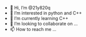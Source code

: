 - 👋 Hi, I’m @21y820q
- 👀 I’m interested in python and C++
- 🌱 I’m currently learning C++
- 💞️ I’m looking to collaborate on ...
- 📫 How to reach me ...

<!---
21y820q/21y820q is a ✨ special ✨ repository because its `README.md` (this file) appears on your GitHub profile.
You can click the Preview link to take a look at your changes.
--->
